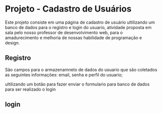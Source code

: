# Projeto - Cadastro de Usuários
Este projeto consiste em uma página de cadastro de usuário  ultilizando um banco de dados  para o registro e login do usuario, atividade proposta em sala pelo nosso professor de desenvolvimento web, para o amadurecimento e melhoria de nossas habilidade de programação e design.

## Registro
São campos para o armazenamneto de dados do usuario que são coletados as seguintes informações:
email, senha e perfil do usuario;

ultilizando um botão para fazer enviar o formulario para banco de dados para ser realizado o login  
## login
